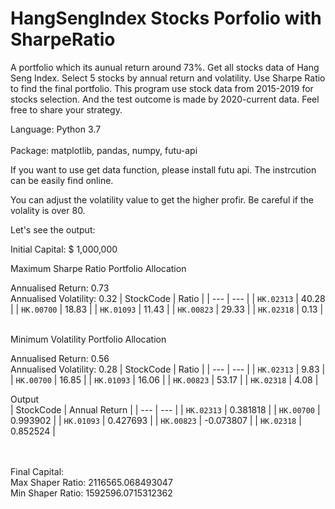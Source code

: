 # HangSengIndex Stocks Porfolio with SharpeRatio
 A portfolio which its aunual return around 73%. Get all stocks data of Hang Seng Index. Select 5 stocks by annual return and volatility. Use Sharpe Ratio to find the final portfolio. This program use stock data from 2015-2019 for stocks selection. And the test outcome is made by 2020-current data. Feel free to share your strategy. <br/>
 
 Language: Python 3.7<br/><br/>
 Package: matplotlib,
          pandas,
          numpy,
          futu-api<br/>


If you want to use get data function, please install futu api. The instrcution can be easily find online.<br/>

You can adjust the volatility value to get the higher profir. Be careful if the volality is over 80.<br/>

Let's see the output:<br/>

Initial Capital: $ 1,000,000 <br/>



Maximum Sharpe Ratio Portfolio Allocation

Annualised Return: 0.73<br/>
Annualised Volatility: 0.32
| StockCode | Ratio |
| --- | --- |
| `HK.02313` | 40.28 |
| `HK.00700` | 18.83 |
| `HK.01093` | 11.43 |
| `HK.00823` | 29.33 |
| `HK.02318` | 0.13 |
<br/>

<br/>
Minimum Volatility Portfolio Allocation

Annualised Return: 0.56<br/>
Annualised Volatility: 0.28
| StockCode | Ratio |
| --- | --- |
| `HK.02313` | 9.83 |
| `HK.00700` | 16.85 |
| `HK.01093` | 16.06 |
| `HK.00823` | 53.17 |
| `HK.02318` | 4.08 |
<br/>

Output<br/>
| StockCode | Annual Return |
| --- | --- |
| `HK.02313` | 0.381818 |
| `HK.00700` | 0.993902 |
| `HK.01093` | 0.427693 |
| `HK.00823` | -0.073807 |
| `HK.02318` | 0.852524 |

<br/><br/>
Final Capital:<br/>
Max Shaper Ratio: 2116565.068493047<br/>
Min Shaper Ratio: 1592596.0715312362

